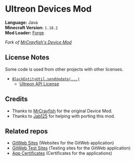 # Ultreon Devices Mod
**Language:** Java  
**Minecraft Version:** `1.18.2`  
**Mod Loader:** [Forge](https://files.minecraftforge.net/)

*Fork of [MrCrayfish's Device Mod](https://github.com/MrCrayfish/MrCrayfishDeviceMod)*

## License Notes

Some code is used from other projects with other licenses.

* [`BlockEntityUtil.sendUpdate(...)`](src/main/java/com/ultreon/devices/util/BlockEntityUtil.java)
  - [Ultreon API License](licenses/ultreon-api-1.0.txt)

## Credits

* Thanks to [MrCrayfish](https://github.com/MrCrayfish) for the original Device Mod.
* Thanks to [Jab125](https://github.com/Jab125) for helping with porting this mod.

## Related repos

* [GitWeb Sites](https://github.com/Ultreon/gitweb-sites) (Websites for the GitWeb application)
* [GitWeb Test Sites](https://github.com/Jab125/gitweb-sites) (Testing sites for the GitWeb application)
* [App Certificates](https://github.com/Ultreon/device-mod-certificates) (Certificates for the applications)

